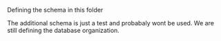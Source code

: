 Defining the schema in this folder

The additional schema is just a test and probabaly wont be used. We are still defining the database organization. 
